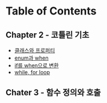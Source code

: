 # Table of Contents

## Chapter 2 - 코틀린 기초

- [클래스와 프로퍼티](./chapter_02/property)
- [enum과 when](./chapter_02/enum_when)
- [if를 when으로 변환](./chapter_02/if_to_when)
- [while, for loop](./chapter_02/while_for)

## Chater 3 - 함수 정의와 호출

